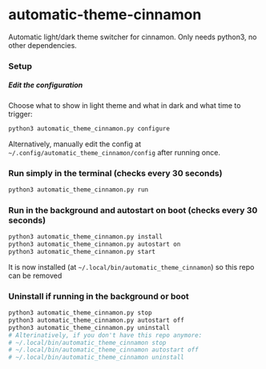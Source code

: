 # automatic-theme-cinnamon
Automatic light/dark theme switcher for cinnamon. Only needs python3, no other dependencies.

### Setup

##### Edit the configuration

Choose what to show in light theme and what in dark and what time to trigger:

```bash
python3 automatic_theme_cinnamon.py configure
```

Alternatively, manually edit the config at `~/.config/automatic_theme_cinnamon/config` after running once.

### Run simply in the terminal (checks every 30 seconds)

```bash
python3 automatic_theme_cinnamon.py run
```

### Run in the background and autostart on boot (checks every 30 seconds)

```bash
python3 automatic_theme_cinnamon.py install
python3 automatic_theme_cinnamon.py autostart on
python3 automatic_theme_cinnamon.py start
```

It is now installed (at `~/.local/bin/automatic_theme_cinnamon`) so this repo can be removed

### Uninstall if running in the background or boot

```bash
python3 automatic_theme_cinnamon.py stop
python3 automatic_theme_cinnamon.py autostart off
python3 automatic_theme_cinnamon.py uninstall
# Alterinatively, if you don't have this repo anymore:
# ~/.local/bin/automatic_theme_cinnamon stop
# ~/.local/bin/automatic_theme_cinnamon autostart off
# ~/.local/bin/automatic_theme_cinnamon uninstall
```
